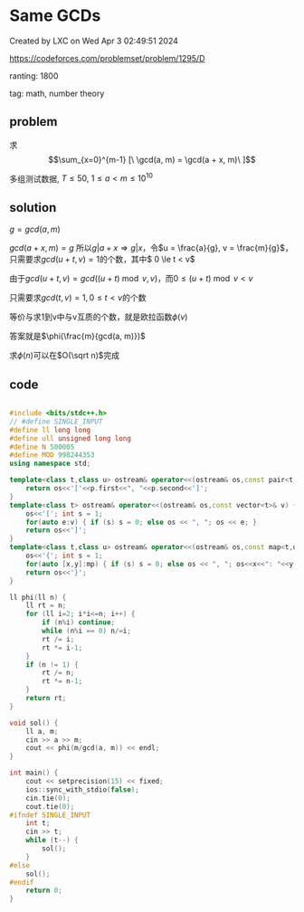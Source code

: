 # Same GCDs

Created by LXC on Wed Apr  3 02:49:51 2024

https://codeforces.com/problemset/problem/1295/D

ranting: 1800

tag: math, number theory

## problem

求
$$\sum_{x=0}^{m-1} [\ \gcd(a, m) = \gcd(a + x, m)\ ]$$

多组测试数据, $T \leq 50,\ 1 \leq a < m \leq 10^{10}$

## solution

$g = gcd(a, m)$

$gcd(a+x,m) = g$
所以$g|a+x \Rightarrow g|x$，令$u = \frac{a}{g}, v = \frac{m}{g}$，只需要求$gcd(u+t,v)=1$的个数，其中$ 0 \le t < v$

由于$gcd(u+t,v) = gcd((u+t) \bmod v,v)$，而$0 \le (u+t) \bmod v < v$

只需要求$gcd(t,v)=1, 0\le t < v$的个数

等价与求1到v中与v互质的个数，就是欧拉函数$\phi(v)$

答案就是$\phi(\frac{m}{gcd(a, m)})$

求$\phi(n)$可以在$O(\sqrt n)$完成

## code

``` cpp

#include <bits/stdc++.h>
// #define SINGLE_INPUT
#define ll long long
#define ull unsigned long long
#define N 500005
#define MOD 998244353
using namespace std;

template<class t,class u> ostream& operator<<(ostream& os,const pair<t,u>& p) {
    return os<<'['<<p.first<<", "<<p.second<<']';
}
template<class t> ostream& operator<<(ostream& os,const vector<t>& v) {
    os<<'['; int s = 1;
    for(auto e:v) { if (s) s = 0; else os << ", "; os << e; }
    return os<<']';
}
template<class t,class u> ostream& operator<<(ostream& os,const map<t,u>& mp){
    os<<'{'; int s = 1;
    for(auto [x,y]:mp) { if (s) s = 0; else os << ", "; os<<x<<": "<<y; }
    return os<<'}';
}

ll phi(ll n) {
    ll rt = n;
    for (ll i=2; i*i<=n; i++) {
        if (n%i) continue;
        while (n%i == 0) n/=i;
        rt /= i;
        rt *= i-1;
    }
    if (n != 1) {
        rt /= n;
        rt *= n-1;
    }
    return rt;
}

void sol() {
    ll a, m;
    cin >> a >> m;
    cout << phi(m/gcd(a, m)) << endl;
}

int main() {
    cout << setprecision(15) << fixed;
    ios::sync_with_stdio(false);
    cin.tie(0);
    cout.tie(0);
#ifndef SINGLE_INPUT
    int t;
    cin >> t;
    while (t--) {
        sol();
    }
#else
    sol();
#endif
    return 0;
}

```
